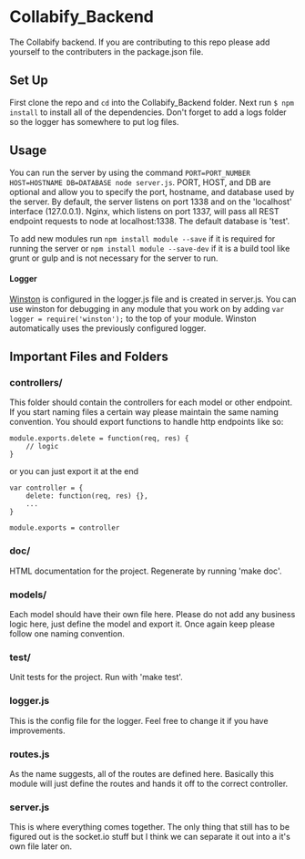 # Collabify_Backend
The Collabify backend. If you are contributing to this repo please add yourself to the contributers in the package.json file.

## Set Up
First clone the repo and `cd` into the Collabify_Backend folder. Next run `$ npm install` to install all of the dependencies. Don't forget to add a logs folder so the logger has somewhere to put log files.

## Usage
You can run the server by using the command `PORT=PORT_NUMBER HOST=HOSTNAME DB=DATABASE node server.js`.  PORT, HOST, and DB are optional and allow you to specify the port, hostname, and database used by the server.  By default, the server listens on port 1338 and on the 'localhost' interface (127.0.0.1).  Nginx, which listens on port 1337, will pass all REST endpoint requests to node at localhost:1338.  The default database is 'test'.

To add new modules run `npm install module --save` if it is required for running the server or `npm install module --save-dev` if it is a build tool like grunt or gulp and is not necessary for the server to run.

#### Logger
[Winston](https://github.com/winstonjs/winston "Winston docs") is configured in the logger.js file and is created in server.js. You can use winston for debugging in any module that you work on by adding `var logger = require('winston');` to the top of your module. Winston automatically uses the previously configured logger.

## Important Files and Folders

### controllers/
This folder should contain the controllers for each model or other endpoint. If you start naming files a certain way please maintain the same naming convention. You should export functions to handle http endpoints like so:
```
module.exports.delete = function(req, res) {
	// logic
}
```
or you can just export it at the end
```
var controller = {
	delete: function(req, res) {},
	...
}

module.exports = controller
```

### doc/
HTML documentation for the project.  Regenerate by running 'make doc'.

### models/
Each model should have their own file here. Please do not add any business logic here, just define the model and export it. Once again keep please follow one naming convention.

### test/
Unit tests for the project.  Run with 'make test'.

### logger.js
This is the config file for the logger. Feel free to change it if you have improvements.

### routes.js
As the name suggests, all of the routes are defined here. Basically this module will just define the routes and hands it off to the correct controller.

### server.js
This is where everything comes together. The only thing that still has to be figured out is the socket.io stuff but I think we can separate it out into a it's own file later on.